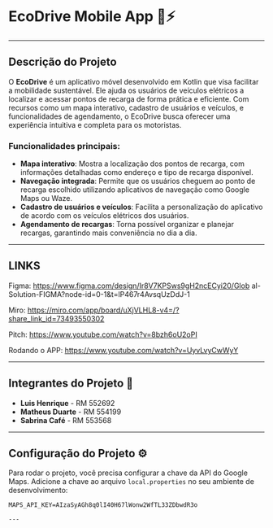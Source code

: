 # EcoDrive Mobile App 🚗⚡

---

## Descrição do Projeto

O **EcoDrive** é um aplicativo móvel desenvolvido em Kotlin que visa facilitar a mobilidade sustentável. Ele ajuda os usuários de veículos elétricos a localizar e acessar pontos de recarga de forma prática e eficiente. Com recursos como um mapa interativo, cadastro de usuários e veículos, e funcionalidades de agendamento, o EcoDrive busca oferecer uma experiência intuitiva e completa para os motoristas.

### Funcionalidades principais:

- **Mapa interativo**: Mostra a localização dos pontos de recarga, com informações detalhadas como endereço e tipo de recarga disponível.
- **Navegação integrada**: Permite que os usuários cheguem ao ponto de recarga escolhido utilizando aplicativos de navegação como Google Maps ou Waze.
- **Cadastro de usuários e veículos**: Facilita a personalização do aplicativo de acordo com os veículos elétricos dos usuários.
- **Agendamento de recargas**: Torna possível organizar e planejar recargas, garantindo mais conveniência no dia a dia.

---
## LINKS
Figma:
https://www.figma.com/design/Ir8V7KPSws9gH2ncECyi20/Glob
al-Solution-FIGMA?node-id=0-1&t=lP467r4AvsqUzDdJ-1

Miro:
https://miro.com/app/board/uXjVLHL8-v4=/?share_link_id=73493550302

Pitch:
https://www.youtube.com/watch?v=8bzh6oU2oPI

Rodando o APP:
https://www.youtube.com/watch?v=UyvLvyCwWyY

---

## Integrantes do Projeto 👥

- **Luis Henrique** - RM 552692  
- **Matheus Duarte** - RM 554199  
- **Sabrina Café** - RM 553568  

---

## Configuração do Projeto ⚙️

Para rodar o projeto, você precisa configurar a chave da API do Google Maps. Adicione a chave ao arquivo `local.properties` no seu ambiente de desenvolvimento:

```properties
MAPS_API_KEY=AIzaSyAGh8q0lI40H67lWonw2WfTL33ZDbwdR3o

---

